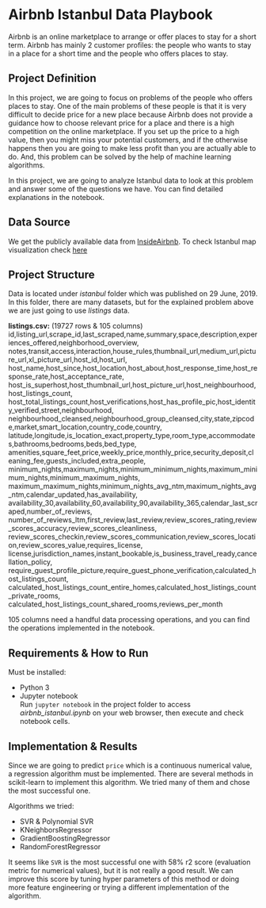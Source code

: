 # Airbnb Istanbul Data Playbook

Airbnb is an online marketplace to arrange or offer places to stay for a short term. Airbnb has mainly 2 customer profiles: the people who wants to stay in a place for a short time and the people who offers places to stay.

## Project Definition

In this project, we are going to focus on problems of the people who offers places to stay. One of the main problems of these people is that it is very difficult to decide price for a new place because Airbnb does not provide a guidance how to choose relevant price for a place and there is a high competition on the online marketplace. If you set up the price to a high value, then you might miss your potential customers, and if the otherwise happens then you are going to make less profit than you are actually able to do. And, this problem can be solved by the help of machine learning algorithms.

In this project, we are going to analyze Istanbul data to look at this problem and answer some of the questions we have. You can find detailed explanations in the notebook.  

## Data Source

We get the publicly available data from [InsideAirbnb](http://insideairbnb.com/get-the-data.html). To check Istanbul map visualization check [here](http://insideairbnb.com/istanbul/?neighbourhood=&filterEntireHomes=false&filterHighlyAvailable=false&filterRecentReviews=false&filterMultiListings=false)

## Project Structure

Data is located under *istanbul* folder which was published on 29 June, 2019. In this folder, there are many datasets, but for the explained problem above we are just going to use *listings* data.    

**listings.csv:** (19727 rows & 105 columns)   
id,listing_url,scrape_id,last_scraped,name,summary,space,description,experiences_offered,neighborhood_overview,  
notes,transit,access,interaction,house_rules,thumbnail_url,medium_url,picture_url,xl_picture_url,host_id,host_url,  
host_name,host_since,host_location,host_about,host_response_time,host_response_rate,host_acceptance_rate,  
host_is_superhost,host_thumbnail_url,host_picture_url,host_neighbourhood,host_listings_count,  
host_total_listings_count,host_verifications,host_has_profile_pic,host_identity_verified,street,neighbourhood,  
neighbourhood_cleansed,neighbourhood_group_cleansed,city,state,zipcode,market,smart_location,country_code,country,  
latitude,longitude,is_location_exact,property_type,room_type,accommodates,bathrooms,bedrooms,beds,bed_type,  
amenities,square_feet,price,weekly_price,monthly_price,security_deposit,cleaning_fee,guests_included,extra_people,  
minimum_nights,maximum_nights,minimum_minimum_nights,maximum_minimum_nights,minimum_maximum_nights,  
maximum_maximum_nights,minimum_nights_avg_ntm,maximum_nights_avg_ntm,calendar_updated,has_availability,  
availability_30,availability_60,availability_90,availability_365,calendar_last_scraped,number_of_reviews,  
number_of_reviews_ltm,first_review,last_review,review_scores_rating,review_scores_accuracy,review_scores_cleanliness,  
review_scores_checkin,review_scores_communication,review_scores_location,review_scores_value,requires_license,  
license,jurisdiction_names,instant_bookable,is_business_travel_ready,cancellation_policy,  
require_guest_profile_picture,require_guest_phone_verification,calculated_host_listings_count,  
calculated_host_listings_count_entire_homes,calculated_host_listings_count_private_rooms,  
calculated_host_listings_count_shared_rooms,reviews_per_month  

105 columns need a handful data processing operations, and you can find the operations implemented in the notebook.

## Requirements & How to Run

Must be installed:
- Python 3
- Jupyter notebook  
Run `jupyter notebook` in the project folder to access *airbnb_istanbul.ipynb* on your web browser, then execute and check notebook cells.

## Implementation & Results

Since we are going to predict `price` which is a continuous numerical value, a regression algorithm must be implemented. There are several methods in scikit-learn to implement this algorithm. We tried many of them and chose the most successful one.

Algorithms we tried:
- SVR & Polynomial SVR
- KNeighborsRegressor
- GradientBoostingRegressor
- RandomForestRegressor

It seems like `SVR` is the most successful one with 58% r2 score (evaluation metric for numerical values), but it is not really a good result. We can improve this score by tuning hyper parameters of this method or doing more feature engineering or trying a different implementation of the algorithm.  
